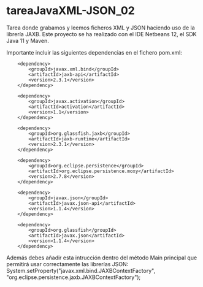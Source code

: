 # tareaJavaXML-JSON_02

Tarea donde grabamos y leemos ficheros XML y JSON haciendo uso de la librería JAXB.
Este proyecto se ha realizado con el IDE Netbeans 12, el SDK Java 11 y Maven.

Importante incluir las siguientes dependencias en el fichero pom.xml:

        <dependency>
            <groupId>javax.xml.bind</groupId>
            <artifactId>jaxb-api</artifactId>
            <version>2.3.1</version>
        </dependency>
        
        <dependency>
            <groupId>javax.activation</groupId>
            <artifactId>activation</artifactId>
            <version>1.1</version>
        </dependency>
       
        <dependency>
            <groupId>org.glassfish.jaxb</groupId>
            <artifactId>jaxb-runtime</artifactId>
            <version>2.3.1</version>
        </dependency>
        
        <dependency>
            <groupId>org.eclipse.persistence</groupId>
            <artifactId>org.eclipse.persistence.moxy</artifactId>
            <version>2.7.8</version>
        </dependency>
        
        <dependency>
            <groupId>javax.json</groupId>
            <artifactId>javax.json-api</artifactId>
            <version>1.1.4</version>
        </dependency>
        
        <dependency>
            <groupId>org.glassfish</groupId>
            <artifactId>javax.json</artifactId>
            <version>1.1.4</version>
        </dependency>


Además debes añadir esta intrucción dentro del método Main principal que permitirá usar correctamente las librerías JSON:
System.setProperty("javax.xml.bind.JAXBContextFactory", "org.eclipse.persistence.jaxb.JAXBContextFactory");
